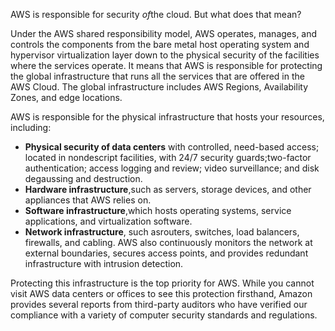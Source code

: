 AWS is responsible for security *of*the cloud. But what does that mean?

Under the AWS shared responsibility model, AWS operates, manages, and controls the components from the bare metal host operating system and hypervisor virtualization layer down to the physical security of the facilities where the services operate. It means that AWS is responsible for protecting the global infrastructure that runs all the services that are offered in the AWS Cloud. The global infrastructure includes AWS Regions, Availability Zones, and edge locations.

AWS is responsible for the physical infrastructure that hosts your resources, including:
- **Physical security of data centers** with controlled, need-based access; located in nondescript facilities, with 24/7 security guards;two-factor authentication; access logging and review; video surveillance; and disk degaussing and destruction.
- **Hardware infrastructure**,such as servers, storage devices, and other appliances that AWS relies on.
- **Software infrastructure**,which hosts operating systems, service applications, and virtualization software.
- **Network infrastructure**, such asrouters, switches, load balancers, firewalls, and cabling. AWS also continuously monitors the network at external boundaries, secures access points, and provides redundant infrastructure with intrusion detection.

Protecting this infrastructure is the top priority for AWS. While you cannot visit AWS data centers or offices to see this protection firsthand, Amazon provides several reports from third-party auditors who have verified our compliance with a variety of computer security standards and regulations.
